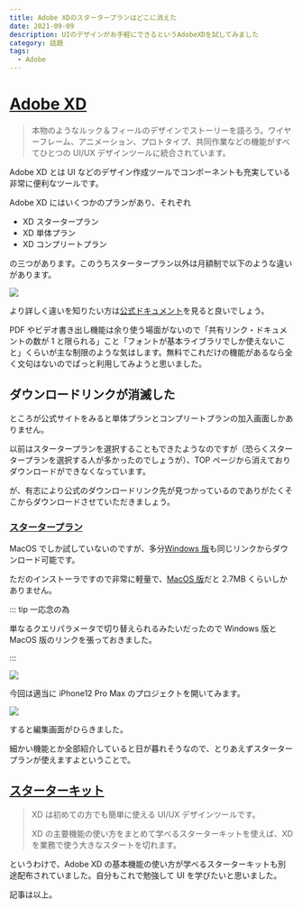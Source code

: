 ```yaml
---
title: Adobe XDのスタータープランはどこに消えた
date: 2021-09-09
description: UIのデザインがお手軽にできるというAdobeXDを試してみました
category: 話題
tags:
  - Adobe
---
```


# [Adobe XD](https://www.adobe.com/jp/products/xd.html)

> 本物のようなルック＆フィールのデザインでストーリーを語ろう。ワイヤーフレーム、アニメーション、プロトタイプ、共同作業などの機能がすべてひとつの UI/UX デザインツールに統合されています。

Adobe XD とは UI などのデザイン作成ツールでコンポーネントも充実している非常に便利なツールです。

Adobe XD にはいくつかのプランがあり、それぞれ

- XD スタータープラン
- XD 単体プラン
- XD コンプリートプラン

の三つがあります。このうちスタータープラン以外は月額制で以下のような違いがあります。

![](https://pbs.twimg.com/media/E-zZ5s8VUAMZtmt?format=jpg&name=4096x4096)

より詳しく違いを知りたい方は[公式ドキュメント](https://www.adobe.com/jp/products/xd/pricing/individual.html)を見ると良いでしょう。

PDF やビデオ書き出し機能は余り使う場面がないので「共有リンク・ドキュメントの数が 1 と限られる」こと「フォントが基本ライブラリでしか使えないこと」くらいが主な制限のような気はします。無料でこれだけの機能があるなら全く文句はないのでぱっと利用してみようと思いました。

<Amazon />

## ダウンロードリンクが消滅した

ところが公式サイトをみると単体プランとコンプリートプランの加入画面しかありません。

以前はスタータープランを選択することもできたようなのですが（恐らくスタータープランを選択する人が多かったのでしょうが）、TOP ページから消えておりダウンロードができなくなっています。

が、有志により公式のダウンロードリンク先が見つかっているのでありがたくそこからダウンロードさせていただきましょう。

### [スタータープラン](https://creativecloud.adobe.com/apps/download/xd)

MacOS でしか試していないのですが、多分[Windows 版](https://prod-rel-ffc-ccm.oobesaas.adobe.com/adobe-ffc-external/core/v1/wam/download?sapCode=SPRK&productName=XD&version=43.0.12&os=win)も同じリンクからダウンロード可能です。

ただのインストーラですので非常に軽量で、[MacOS 版](https://prod-rel-ffc-ccm.oobesaas.adobe.com/adobe-ffc-external/core/v1/wam/download?sapCode=SPRK&productName=XD&version=43.0.12&os=mac)だと 2.7MB くらいしかありません。

::: tip 一応念の為

単なるクエリパラメータで切り替えられるみたいだったので Windows 版と MacOS 版のリンクを張っておきました。

:::

![](https://media.discordapp.net/attachments/885330484157087795/885330605917761656/02.png?width=1412&height=989)

今回は適当に iPhone12 Pro Max のプロジェクトを開いてみます。

![](https://media.discordapp.net/attachments/885330484157087795/885330606387519548/01.png?width=1412&height=880)

すると編集画面がひらきました。

細かい機能とか全部紹介していると日が暮れそうなので、とりあえずスタータープランが使えますよということで。

## [スターターキット](https://www.adobe.com/jp/products/xd.html#starterkit)

> XD は初めての方でも簡単に使える UI/UX デザインツールです。
>
> XD の主要機能の使い方をまとめて学べるスターターキットを使えば、XD を業務で使う大きなスタートを切れます。

というわけで、Adobe XD の基本機能の使い方が学べるスターターキットも別途配布されていました。自分もこれで勉強して UI を学びたいと思いました。

記事は以上。

<Amazon />
